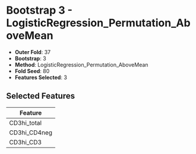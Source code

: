 # Bootstrap 3 - LogisticRegression_Permutation_AboveMean

- **Outer Fold**: 37
- **Bootstrap**: 3
- **Method**: LogisticRegression_Permutation_AboveMean
- **Fold Seed**: 80
- **Features Selected**: 3

## Selected Features

| Feature |
|---------|
| CD3hi_total |
| CD3hi_CD4neg |
| CD3hi_CD3 |
